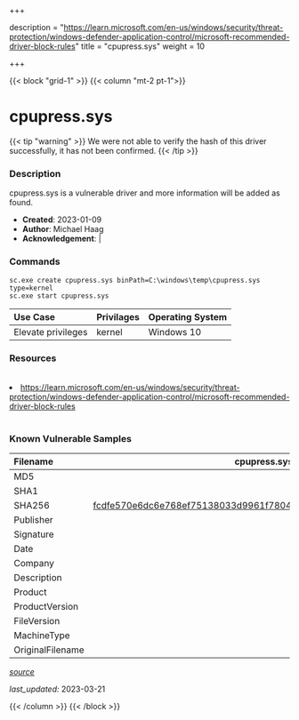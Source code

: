 +++

description = "https://learn.microsoft.com/en-us/windows/security/threat-protection/windows-defender-application-control/microsoft-recommended-driver-block-rules"
title = "cpupress.sys"
weight = 10

+++


{{< block "grid-1" >}}
{{< column "mt-2 pt-1">}}


# cpupress.sys 


{{< tip "warning" >}}
We were not able to verify the hash of this driver successfully, it has not been confirmed.
{{< /tip >}}


### Description

cpupress.sys is a vulnerable driver and more information will be added as found.

- **Created**: 2023-01-09
- **Author**: Michael Haag
- **Acknowledgement**:  | [](https://twitter.com/)

### Commands

```
sc.exe create cpupress.sys binPath=C:\windows\temp\cpupress.sys type=kernel
sc.exe start cpupress.sys
```

| Use Case | Privilages | Operating System | 
|:---- | ---- | ---- |
| Elevate privileges | kernel | Windows 10 |

### Resources
<br>
<li><a href=" https://learn.microsoft.com/en-us/windows/security/threat-protection/windows-defender-application-control/microsoft-recommended-driver-block-rules"> https://learn.microsoft.com/en-us/windows/security/threat-protection/windows-defender-application-control/microsoft-recommended-driver-block-rules</a></li>
<br>

### Known Vulnerable Samples

| Filename | cpupress.sys |
|:---- | ---- | 
| MD5 | <a href="https://www.virustotal.com/gui/file/"></a> |
| SHA1 | <a href="https://www.virustotal.com/gui/file/"></a> |
| SHA256 | <a href="https://www.virustotal.com/gui/file/fcdfe570e6dc6e768ef75138033d9961f78045adca53beb6fdb520f6417e0df1">fcdfe570e6dc6e768ef75138033d9961f78045adca53beb6fdb520f6417e0df1</a> |
| Publisher |  |
| Signature |  |
| Date |  |
| Company |  |
| Description |  |
| Product |  |
| ProductVersion |  |
| FileVersion |  |
| MachineType |  |
| OriginalFilename |  |



[*source*](https://github.com/magicsword-io/LOLDrivers/tree/main/yaml/cpupress.sys.yml)

*last_updated:* 2023-03-21








{{< /column >}}
{{< /block >}}
